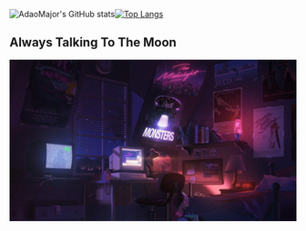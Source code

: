 ![AdaoMajor's GitHub stats](https://github-readme-stats.vercel.app/api?username=adaomajor&show_icons=true&theme=radical)[![Top Langs](https://github-readme-stats.vercel.app/api/top-langs/?username=adaomajor&layout=compact)](https://github.com/anuraghazra/github-readme-stats)

## Always Talking To The Moon

![MidNight](https://github.com/adaomajor/adaomajor/blob/main/pxfuel.jpg)
